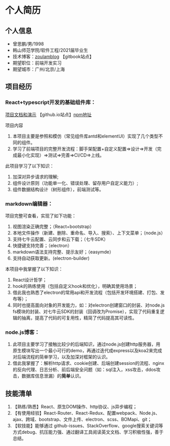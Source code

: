 # 个人简历

## 个人信息

* 曾思鹏/男/1998
* 韩山师范学院/软件工程/2021届毕业生
* 技术博客：[zoulamblog](https://zoulam.gitbook.io/zoulamlearnnote/) 【gitbook站点】
* 期望职位：前端开发实习
* 期望城市：广州/北京/上海

## 项目经历

### React+typescript开发的基础组件库：

[项目文档和演示](https://zoulam.github.io/MonkeyComponent/) 【github.io站点】[npm地址](https://www.npmjs.com/package/monkey-component)

项目内容

1. 本项目主要是参照和模仿（常见组件库antd和elementUI）实现了几个类型不同的组件。
2. 学习了前端项目的完整开发流程：脚手架配置+自定义配置=>设计=>开发（完成最小化实现）=>测试=>完善=>CI/CD=>上线。

此项目学习了以下知识：

1. 加深对异步请求的理解;
2. 组件设计原则（功能单一化、错误处理、留存用户自定义能力）;
3. 组件数据结构设计（树形组件），前端测试等。

### markdown编辑器：

项目完整可查看，实现了如下功能：

1. 视图渲染正确完整；（React+bootstrap）
2. 本地文件操作（新建、删除、重命名、导入、搜索）、上下文菜单；（node.js）
3. 支持七牛云配置、云同步和云下载；（七牛SDK）
4. 快捷键支持完善；（electron）
5. markdown语法支持完整、提示友好；（easymde）
6. 支持自动获取更新。(electron-builder)

本项目中我掌握了以下知识：

1. React设计哲学；
2. hook的熟练使用（包括自定义hook和优化），明确其使用场景；
3. 借此我也熟悉了electron的常用api和开发流程（包括开发环境搭建、打包、发布等）；
4. 同时也提高面向对象的开发能力，如：对electron创建窗口的封装、对node.js fs模块的封装、对七牛云SDK的封装（回调改为Promise），实现了代码重复逻辑的抽离，提高了代码的可复用性，精简了代码提高其可读性。

### node.js博客：

1. 此项目主要学习了接触比较少的后端知识，通过node.js创建http服务器，用原生模块写出一个最小可行的demo，再通过迭代成express以及koa2来完成对后端流程的简单学习，以及加深对框架的认识。
2. 借此我掌握了：解析http请求、cookie创建、后端创建session的流程、nginx的反向代理、日志分析、前后端安全问题（如：sql注入，xss攻击，ddos攻击，数据库信息泄漏）的**简单**认识。


## 技能清单

1. 【熟练/熟悉】React、原生DOM操作、http协议、js异步编程；
2. 【有使用经验】React-Router、React-Redux、配置webpack、Node.js、ajax、跨域、bootstrap、文件上传、electron、scss、BOMapi、git；
3. 【软技能】能够通过 github-issues、StackOverflow、google搜索关键词等方式debug、抗压能力强、通过翻译工具阅读英文文档、学习积极性强，善于总结。



